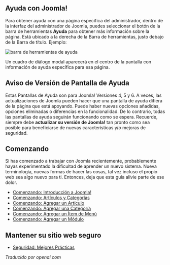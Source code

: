 <!-- Filename: Help5.x:Start_Here  / Display title: Commencez ici -->

## Ayuda con Joomla!

Para obtener ayuda con una página específica del administrador, dentro de la interfaz del administrador de Joomla, puedes seleccionar el botón de la barra de herramientas **Ayuda** para obtener más información sobre la página. Está ubicado a la derecha de la Barra de herramientas, justo debajo de la Barra de título. Ejemplo:

![barra de herramientas de ayuda](../../../es/images/help-screens/start-here-top-bars.png)

Un cuadro de diálogo modal aparecerá en el centro de la pantalla con información de ayuda específica para esa página.

## Aviso de Versión de Pantalla de Ayuda

Estas Pantallas de Ayuda son para Joomla! Versiones 4, 5 y 6. A veces, las actualizaciones de Joomla
pueden hacer que una pantalla de ayuda difiera de la página que está apoyando. Puede haber
nuevas opciones añadidas, opciones eliminadas o diferencias en la funcionalidad. De lo contrario,
todas las pantallas de ayuda seguirán funcionando como se espera. Recuerde, siempre debe
**actualizar su versión de Joomla!** tan pronto como sea posible para beneficiarse
de nuevas características y/o mejoras de seguridad.

## Comenzando

Si has comenzado a trabajar con Joomla recientemente, probablemente hayas
experimentado la dificultad de aprender un nuevo sistema. Nueva terminología, nuevas
formas de hacer las cosas, tal vez incluso el propio web sea algo nuevo para ti.
Entonces, deja que esta guía alivie parte de ese dolor.

- [Comenzando: Introducción a Joomla!](jdocmanual?article=user/getting-started/introduction-to-joomla)
- [Comenzando: Artículos y Categorías](jdocmanual?article=user/getting-started/articles-and-categories)
- [Comenzando: Agregar un Artículo](jdocmanual?article=user/getting-started/adding-an-article)
- [Comenzando: Agregar una Categoría](jdocmanual?article=user/getting-started/adding-a-category)
- [Comenzando: Agregar un Ítem de Menú](jdocmanual?article=user/getting-started/adding-a-menu-item)
- [Comenzando: Agregar un Módulo](jdocmanual?article=user/getting-started/adding-a-module)


## Mantener su sitio web seguro

- [Seguridad: Mejores Prácticas](jdocmanual?article=user/security/best-practices)

*Traducido por openai.com*

